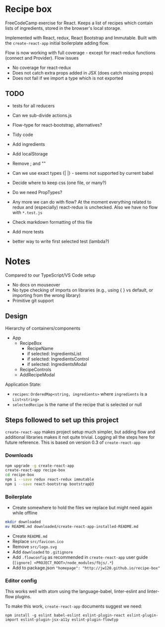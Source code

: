 # Recipe box

FreeCodeCamp exercise for React. Keeps a list of recipes which contain lists of ingredients, stored
in the browser's local storage.

Implemented with React, redux, React Bootstrap and Immutable. Built with the `create-react-app` initial boilerplate adding flow.

Flow is now working with full coverage - except for react-redux functions (connect and Provider). Flow issues

* No coverage for react-redux
* Does not catch extra props added in JSX (does catch missing props)
* Does not fail if we import a type which is not exported

## TODO

* tests for all reducers
* Can we sub-divide actions.js
* Flow-type for react-bootstrap, alternatives?
* Tidy code
* Add ingredients
* Add localStorage

* Remove ; and ""
* Can we use exact types {| |} - seems not supported by current babel
* Decide where to keep css (one file, or many?)
* Do we need PropTypes?
* Any more we can do with flow? At the moment everything related to redux and (especially) react-redux is unchecked.
Also we have no flow with `*.test.js`
* Check markdown formatting of this file
* Add more tests
* better way to write first selected test (lambda?)

# Notes

Compared to our TypeScript/VS Code setup
* No docs on mouseover
* No type checking of imports on libraries (e.g., using { } vs default, or importing from the wrong library)
* Primitive git support

## Design

Hierarchy of containers/components
* App
  + RecipeBox
    - RecipeName
    - if selected: IngredientsList
    - if selected: IngredientsControl
    - if selected: IngredientsModal
  + RecipeControls
  + AddRecipeModal

Application State:
* `recipes`: `OrderedMap<string, ingredients>` where `ingredients` is a `List<string>`
* `selectedRecipe` is the name of the recipe that is
selected or null


## Steps followed to set up this project

`create-react-app` makes project setup much simpler, but adding flow and additional libraries
makes it not quite trivial. Logging all the steps here for future reference. This is based on version
0.3 of `create-react-app`

### Downloads

```sh
npm upgrade -g create-react-app
create-react-app recipe-box
cd recipe-box
npm i --save redux react-redux immutable
npm i --save react-bootstrap bootstrap@3
```

### Boilerplate

* Create somewhere to hold the files we replace but might need again while offline

```sh
mkdir downloaded
mv README.md downloaded/create-react-app-installed-README.md
```

* Create `README.md`
* Replace `src/favicon.ico`
* Remove `src/logo.svg`
* Add `downloaded` to `.gitignore`
* Add `.flowconfig` as recommended in `create-react-app` user guide (`[ignore]
<PROJECT_ROOT>/node_modules/fbjs/.*`)
* Add to package.json `"homepage": "http://jw120.github.io/recipe-box"`

### Editor config

This works well with atom using the language-babel, linter-eslint and linter-flow plugins.

To make this work, `create-react-app` documents suggest we need:

```
npm install -g eslint babel-eslint eslint-plugin-react eslint-plugin-import eslint-plugin-jsx-a11y eslint-plugin-flowtyp
```

